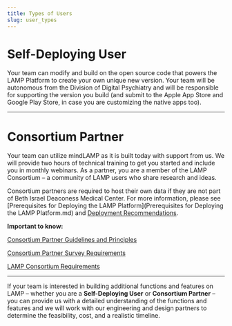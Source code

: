 ```yaml
---
title: Types of Users
slug: user_types
---
```


# **Self-Deploying User**

Your team can modify and build on the open source code that powers the LAMP Platform to create your own unique new version. Your team will be autonomous from the Division of Digital Psychiatry and will be responsible for supporting the version you build (and submit to the Apple App Store and Google Play Store, in case you are customizing the native apps too).

---

# **Consortium Partner**

Your team can utilize mindLAMP as it is built today with support from us. We will provide two hours of technical training to get you started and include you in monthly webinars. As a partner, you are a member of the LAMP Consortium – a community of LAMP users who share research and ideas.

Consortium partners are required to host their own data if they are not part of Beth Israel Deaconess Medical Center. For more information, please see [Prerequisites for Deploying the LAMP Platform](Prerequisites for Deploying the LAMP Platform.md) and [Deployment Recommendations](Deployment_Recommendations.md).

**Important to know:**

[Consortium Partner Guidelines and Principles](Types_of_Users/Consortium_Partner_Guidelines_and_Principles.md)

[Consortium Partner Survey Requirements](Types_of_Users/Consortium_Partner_Survey_Requirements.md)

[LAMP Consortium Requirements](Types_of_Users/LAMP_Consortium_Requirements.md)

---

If your team is interested in building additional functions and features on LAMP – whether you are a **Self-Deploying User** or **Consortium Partner** – you can provide us with a detailed understanding of the functions and features and we will work with our engineering and design partners to determine the feasibility, cost, and a realistic timeline.
